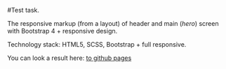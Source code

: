 #Test task.

The responsive markup (from a layout) of header and main (<i>hero</i>) screen with Bootstrap 4 + responsive design.

Technology stack: HTML5, SCSS, Bootstrap + full responsive.

You can look a result here: <a href="" target="_blank">to github pages</a>